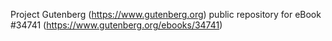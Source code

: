 Project Gutenberg (https://www.gutenberg.org) public repository for eBook #34741 (https://www.gutenberg.org/ebooks/34741)

